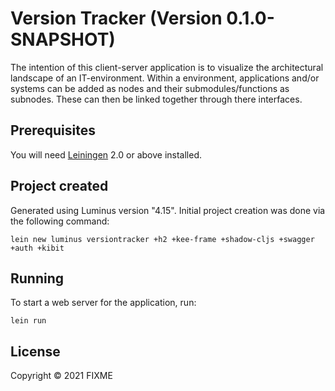 # Version Tracker  (Version 0.1.0-SNAPSHOT)
The intention of this client-server application is to visualize the architectural landscape of an IT-environment. Within a environment, applications and/or systems can be added as nodes and their submodules/functions as subnodes. These can then be linked together through there interfaces.


## Prerequisites
You will need [Leiningen][1] 2.0 or above installed.

## Project created
Generated using Luminus version "4.15". Initial project creation was done via the following command:

    lein new luminus versiontracker +h2 +kee-frame +shadow-cljs +swagger +auth +kibit

## Running
To start a web server for the application, run:

    lein run

## License
Copyright © 2021 FIXME

[1]: https://github.com/technomancy/leiningen

